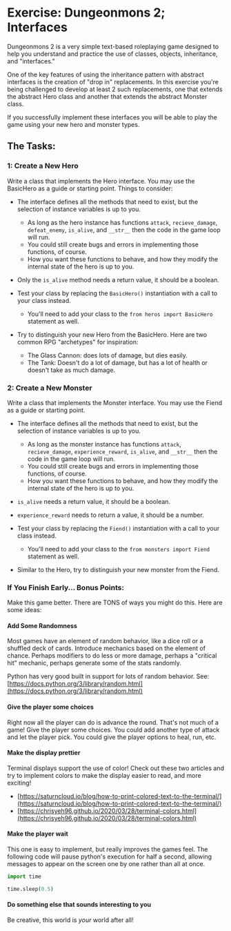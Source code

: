 # Exercise: Dungeonmons 2; Interfaces

Dungeonmons 2 is a very simple text-based roleplaying game designed to help you understand and practice the use of classes, objects, inheritance, and "interfaces."

One of the key features of using the inheritance pattern with abstract interfaces is the creation of "drop in" replacements. In this exercise you're being challenged to develop at least 2 such replacements, one that extends the abstract Hero class and another that extends the abstract Monster class. 

If you successfully implement these interfaces you will be able to play the game using your new hero and monster types. 

## The Tasks:

### 1: Create a New Hero

Write a class that implements the Hero interface. You may use the BasicHero as a guide or starting point. Things to consider:

* The interface defines all the methods that need to exist, but the selection of instance variables is up to you. 
    * As long as the hero instance has functions `attack`, `recieve_damage`, `defeat_enemy`, `is_alive`, and `__str__` then the code in the game loop will run.
    * You could still create bugs and errors in implementing those functions, of course.
    * How you want these functions to behave, and how they modify the internal state of the hero is up to you.

* Only the `is_alive` method needs a return value, it should be a boolean. 

* Test your class by replacing the `BasicHero()` instantiation with a call to your class instead.
    * You'll need to add your class to the `from heros import BasicHero` statement as well. 

* Try to distinguish your new Hero from the BasicHero. Here are two common RPG "archetypes" for inspiration:
    * The Glass Cannon: does lots of damage, but dies easily. 
    * The Tank: Doesn't do a lot of damage, but has a lot of health or doesn't take as much damage.


### 2: Create a New Monster

Write a class that implements the Monster interface. You may use the Fiend as a guide or starting point.

* The interface defines all the methods that need to exist, but the selection of instance variables is up to you. 
    * As long as the monster instance has functions `attack`, `recieve_damage`, `experience_reward`, `is_alive`, and `__str__` then the code in the game loop will run.
    * You could still create bugs and errors in implementing those functions, of course.
    * How you want these functions to behave, and how they modify the internal state of the hero is up to you.

* `is_alive` needs a return value, it should be a boolean. 

* `experience_reward` needs to return a value, it should be a number.

* Test your class by replacing the `Fiend()` instantiation with a call to your class instead.
    * You'll need to add your class to the `from monsters import Fiend` statement as well. 

* Similar to the Hero, try to distinguish your new monster from the Fiend.

### If You Finish Early... Bonus Points:

Make this game better. There are TONS of ways you might do this. Here are some ideas:

#### Add Some Randomness

Most games have an element of random behavior, like a dice roll or a shuffled deck of cards. Introduce mechanics based on the element of chance. Perhaps modifiers to do less or more damage, perhaps a "critical hit" mechanic, perhaps generate some of the stats randomly.

Python has very good built in support for lots of random behavior. See: [https://docs.python.org/3/library/random.html](https://docs.python.org/3/library/random.html)

#### Give the player some choices

Right now all the player can do is advance the round. That's not much of a game! Give the player some choices. You could add another type of attack and let the player pick. You could give the player options to heal, run, etc. 

#### Make the display prettier

Terminal displays support the use of color! Check out these two articles and try to implement colors to make the display easier to read, and more exciting!

* [https://saturncloud.io/blog/how-to-print-colored-text-to-the-terminal/](https://saturncloud.io/blog/how-to-print-colored-text-to-the-terminal/)
* [https://chrisyeh96.github.io/2020/03/28/terminal-colors.html](https://chrisyeh96.github.io/2020/03/28/terminal-colors.html)

#### Make the player wait

This one is easy to implement, but really improves the games feel. The following code will pause python's execution for half a second, allowing messages to appear on the screen one by one rather than all at once.

```python
import time

time.sleep(0.5)
```

#### Do something else that sounds interesting to you

Be creative, this world is *your* world after all! 